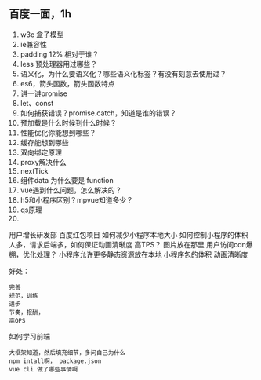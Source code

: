 ## 百度一面，1h


1. w3c 盒子模型
2. ie兼容性
3. padding 12% 相对于谁？
4. less 预处理器用过哪些？
5. 语义化，为什么要语义化？哪些语义化标签？有没有刻意去使用过？
6. es6，箭头函数，箭头函数特点
7. 讲一讲promise
8. let、const
9. 如何捕获错误？promise.catch，知道是谁的错误？
10. 预加载是什么时候到什么时候？
11. 性能优化你能想到哪些？
12. 缓存能想到哪些
13. 双向绑定原理
14. proxy解决什么
15. nextTick
16. 组件data 为什么要是  function
17. vue遇到什么问题，怎么解决的？
18. h5和小程序区别？mpvue知道多少？
19. qs原理
20. 




用户增长研发部
百度红包项目
如何减少小程序本地大小
如何控制小程序的体积
人多，请求后端多，如何保证动画清晰度
高TPS？ 
图片放在那里
用户访问cdn爆棚，优化处理？
小程序允许更多静态资源放在本地
小程序包的体积
动画清晰度

好处：
	
	完善
	规范，训练
	进步
	节奏，报酬，
	高QPS
如何学习前端	

	大框架知道，然后填充细节，多问自己为什么
	npm intall啊， package.json
	vue cli 做了哪些事情啊
	